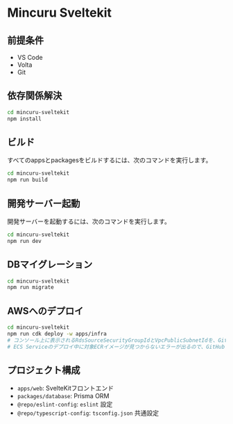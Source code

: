 # Mincuru Sveltekit

## 前提条件

- VS Code
- Volta
- Git

## 依存関係解決

```sh
cd mincuru-sveltekit
npm install
```

## ビルド

すべてのappsとpackagesをビルドするには、次のコマンドを実行します。

```sh
cd mincuru-sveltekit
npm run build
```

## 開発サーバー起動

開発サーバーを起動するには、次のコマンドを実行します。

```sh
cd mincuru-sveltekit
npm run dev
```

## DBマイグレーション

```sh
cd mincuru-sveltekit
npm run migrate
```

## AWSへのデプロイ

```sh
cd mincuru-sveltekit
npm run cdk deploy -w apps/infra
# コンソール上に表示されるRdsSourceSecurityGroupIdとVpcPublicSubnetIdを、GitHubのSecretsに登録する。
# ECS Serviceのデプロイ中に対象ECRイメージが見つからないエラーが出るので、GitHub Actionsでdeploy jobを実行すると、その処理中にECSタスク定義が更新されて、cdk deployが成功する。
```

## プロジェクト構成

- `apps/web`: SvelteKitフロントエンド
- `packages/database`: Prisma ORM
- `@repo/eslint-config`: `eslint` 設定
- `@repo/typescript-config`: `tsconfig.json` 共通設定
